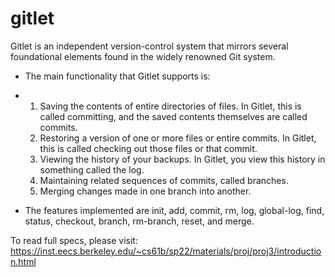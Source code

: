 # gitlet

Gitlet is an independent version-control system that mirrors several foundational elements found in the widely renowned Git system.
  
- The main functionality that Gitlet supports is:

- 1. Saving the contents of entire directories of files. In Gitlet, this is called committing, and the saved contents themselves are called commits.
  2. Restoring a version of one or more files or entire commits. In Gitlet, this is called checking out those files or that commit.
  3. Viewing the history of your backups. In Gitlet, you view this history in something called the log.
  4. Maintaining related sequences of commits, called branches.
  5. Merging changes made in one branch into another.

- The features implemented are init, add, commit, rm, log, global-log, find, status, checkout, branch, rm-branch, reset, and merge.


To read full specs, please visit: https://inst.eecs.berkeley.edu/~cs61b/sp22/materials/proj/proj3/introduction.html

